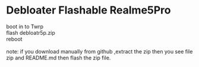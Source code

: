 # Debloater Flashable Realme5Pro
boot in to Twrp
<br>
flash debloatr5p.zip
<br>
reboot
<br>
<br>
note: if you download manually from github ,extract the zip then you see file zip and README.md then flash the zip file.
